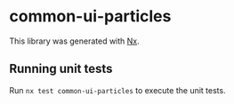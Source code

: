 # common-ui-particles

This library was generated with [Nx](https://nx.dev).

## Running unit tests

Run `nx test common-ui-particles` to execute the unit tests.
